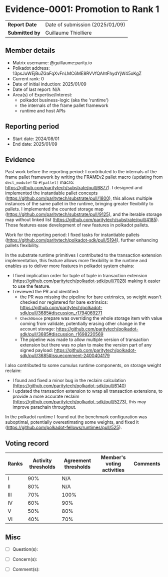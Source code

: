 # Evidence-0001: Promotion to Rank 1

|                 |                                                                                             |
| --------------- | ------------------------------------------------------------------------------------------- |
| **Report Date** | Date of submission (2025/01/09)                                                             |
| **Submitted by**| Guillaume Thiolliere                                                                        |


## Member details

- Matrix username: @guillaume:parity.io
- Polkadot address: 13psJuWEjBuZGaFqXvFnLMC6ME8RVVfQAhtFhydYjW45oKgZ
- Current rank: 0
- Date of initial induction: 2025/01/09
- Date of last report: N/A
- Area(s) of Expertise/Interest:
  - polkadot business-logic (aka the 'runtime')
  - the internals of the frame pallet framework
  - runtime and host APIs


## Reporting period

- Start date: 2024/08/01
- End date: 2025/01/09


## Evidence
Past work before the reporting period:
I contributed to the internals of the frame pallet framework by writing the FRAMEv2 pallet macro (updating from `decl_module!` to `#[pallet]` macro: https://github.com/paritytech/substrate/pull/6877).
I designed and implemented the instantiable pallet concepts (https://github.com/paritytech/substrate/pull/1800), this allows multiple instances of the same pallet in the runtime, bringing greater flexibility to pallets.
I implemented the counted storage map (https://github.com/paritytech/substrate/pull/9125), and the iterable storage map without linked list (https://github.com/paritytech/substrate/pull/4185). Those features ease development of new features in polkadot pallets.

Work for the reporting period:
I fixed tasks for instantiable pallets (https://github.com/paritytech/polkadot-sdk/pull/5194), further enhancing pallets flexibility.

In the substrate runtime primitives I contributed to the transaction extension implementation, this feature allows more flexibility in the runtime and enables us to deliver more features in polkadot system chains:
* I fixed implication order for tuple of tuple in transaction extension (https://github.com/paritytech/polkadot-sdk/pull/7028) making it easier to use the feature.
* I reviewed the PR and identified:
  * the PR was missing the pipeline for bare extrinsics, so weight wasn't checked nor registered for bare extrinsics: https://github.com/paritytech/polkadot-sdk/pull/3685#discussion_r1794069271
  * `CheckNonce` prepare was overriding the whole storage item with value coming from validate, potentially erasing other change in the account storage: https://github.com/paritytech/polkadot-sdk/pull/3685#discussion_r1698220569
  * The pipeline was made to allow multiple version of transaction extension but there was no plan to make the version part of any signed payload: https://github.com/paritytech/polkadot-sdk/pull/3685#issuecomment-2400404179

I also contributed to some cumulus runtime components, on storage weight reclaim:
* I found and fixed a minor bug in the reclaim calculation (https://github.com/paritytech/polkadot-sdk/pull/6140)
* I updated the transaction extension to wrap all transaction extensions, to provide a more accurate reclaim (https://github.com/paritytech/polkadot-sdk/pull/5273), this may improve parachain throughput.

In the polkadot runtime I found out the benchmark configuration was suboptimal, potentially overestimating some weights, and fixed it (https://github.com/polkadot-fellows/runtimes/pull/525).


## Voting record

|  Ranks | Activity thresholds | Agreement thresholds | Member's voting activities | Comments |
|---|---|---|---|---|
|I  |90%   |N/A   |   |  |
|II |80%   |N/A   |   |  |
|III|70%   |100%  |   |  |
|IV |60%   |90%   |   |  |
|V  |50%   |80%   |   |  |
|VI |40%   |70%   |   |  |


## Misc

- [ ] Question(s): 

- [ ] Concern(s): 

- [ ] Comment(s): 

